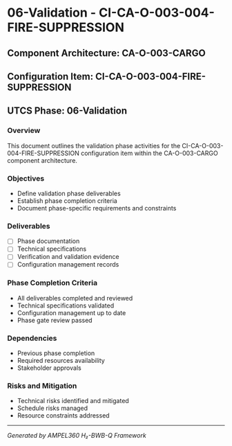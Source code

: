 # 06-Validation - CI-CA-O-003-004-FIRE-SUPPRESSION

## Component Architecture: CA-O-003-CARGO
## Configuration Item: CI-CA-O-003-004-FIRE-SUPPRESSION
## UTCS Phase: 06-Validation

### Overview
This document outlines the validation phase activities for the CI-CA-O-003-004-FIRE-SUPPRESSION configuration item within the CA-O-003-CARGO component architecture.

### Objectives
- Define validation phase deliverables
- Establish phase completion criteria
- Document phase-specific requirements and constraints

### Deliverables
- [ ] Phase documentation
- [ ] Technical specifications
- [ ] Verification and validation evidence
- [ ] Configuration management records

### Phase Completion Criteria
- All deliverables completed and reviewed
- Technical specifications validated
- Configuration management up to date
- Phase gate review passed

### Dependencies
- Previous phase completion
- Required resources availability
- Stakeholder approvals

### Risks and Mitigation
- Technical risks identified and mitigated
- Schedule risks managed
- Resource constraints addressed

---
*Generated by AMPEL360 H₂-BWB-Q Framework*
